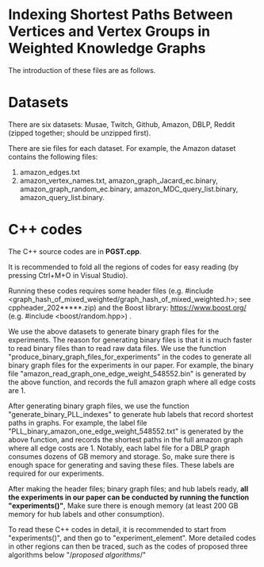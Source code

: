 # Indexing Shortest Paths Between Vertices and Vertex Groups in Weighted Knowledge Graphs

The introduction of these files are as follows. 


# Datasets

There are six datasets: Musae, Twitch, Github, Amazon, DBLP, Reddit (zipped together; should be unzipped first). 

There are sie files for each dataset. For example, the Amazon dataset contains the following files: 
1. amazon_edges.txt
2. amazon_vertex_names.txt, amazon_graph_Jacard_ec.binary, amazon_graph_random_ec.binary, amazon_MDC_query_list.binary, amazon_query_list.binary. 





# C++ codes 

The C++ source codes are in <b>PGST.cpp</b>. 

It is recommended to fold all the regions of codes for easy reading (by pressing Ctrl+M+O in Visual Studio). 

Running these codes requires some header files (e.g. #include <graph_hash_of_mixed_weighted/graph_hash_of_mixed_weighted.h>; see cppheader_202*****.zip) and the Boost library: https://www.boost.org/ (e.g. #include <boost/random.hpp>) . 

We use the above datasets to generate binary graph files for the experiments. The reason for generating binary files is that it is much faster to read binary files than to read raw data files. We use the function "produce_binary_graph_files_for_experiments" in the codes to generate all binary graph files for the experiments in our paper. For example, the binary file "amazon_read_graph_one_edge_weight_548552.bin" is generated by the above function, and records the full amazon graph where all edge costs are 1.

After generating binary graph files, we use the function "generate_binary_PLL_indexes" to generate hub labels that record shortest paths in graphs. For example, the label file "PLL_binary_amazon_one_edge_weight_548552.txt" is generated by the above function, and records the shortest paths in the full amazon graph where all edge costs are 1. Notably, each label file for a DBLP graph consumes dozens of GB memory and storage. So, make sure there is enough space for generating and saving these files. These labels are required for our experiments. 

After making the header files; binary graph files; and hub labels ready, <b>all the experiments in our paper can be conducted by running the function "experiments()"</b>, Make sure there is enough memory (at least 200 GB memory for hub labels and other consumption).

To read these C++ codes in detail, it is recommended to start from "experiments()", and then go to "experiment_element". More detailed codes in other regions can then be traced, such as the codes of proposed three algorithms below "/*proposed algorithms*/"


